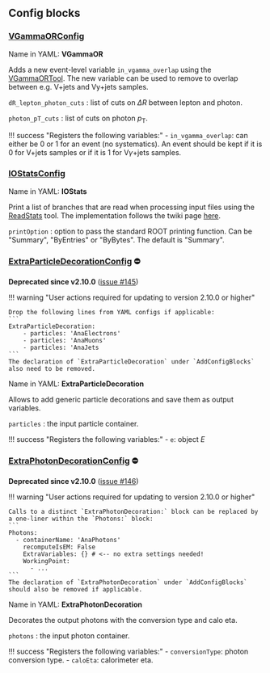 <!---
## Make-methods

!!! warning
    No such method exist for experimental algorithms!
--->

## Config blocks

### [VGammaORConfig](https://acode-browser1.usatlas.bnl.gov/lxr/source/athena/PhysicsAnalysis/Algorithms/AsgAnalysisAlgorithms/python/VGammaORConfig.py)
Name in YAML: **VGammaOR**

Adds a new event-level variable `in_vgamma_overlap` using the [VGammaORTool](https://twiki.cern.ch/twiki/bin/viewauth/AtlasProtected/VGammaORTool). The new variable can be used to remove to overlap between e.g. V+jets and Vy+jets samples.

`dR_lepton_photon_cuts`
:   list of cuts on $\Delta R$ between lepton and photon.

`photon_pT_cuts`
:   list of cuts on photon $p_\mathrm{T}$.

!!! success "Registers the following variables:"
    - `in_vgamma_overlap`: can either be 0 or 1 for an event (no systematics). An event should be kept if it is 0 for V+jets samples or if it is 1 for V$\gamma$+jets samples.

### [IOStatsConfig](https://acode-browser1.usatlas.bnl.gov/lxr/source/athena/PhysicsAnalysis/Algorithms/AsgAnalysisAlgorithms/python/AsgAnalysisConfig.py)
Name in YAML: **IOStats**

Print a list of branches that are read when processing input files using the [ReadStats](https://acode-browser1.usatlas.bnl.gov/lxr/source/athena/Event/xAOD/xAODCore/xAODCore/tools/ReadStats.h) tool. The implementation follows the twiki page [here](https://twiki.cern.ch/twiki/bin/view/AtlasProtected/DerivationFramework#Checking_What_Branches_an_Analys).

`printOption`
:   option to pass the standard ROOT printing function. Can be "Summary", "ByEntries" or "ByBytes". The default is "Summary".

### [ExtraParticleDecorationConfig](https://gitlab.cern.ch/atlasphys-top/reco/TopCPToolkit/-/blob/v2.9.2/source/TopCPToolkit/python/ExtraParticleDecorationConfig.py) :no_entry:

**Deprecated since v2.10.0** ([issue #145](https://gitlab.cern.ch/atlasphys-top/reco/TopCPToolkit/-/issues/145))

!!! warning "User actions required for updating to version 2.10.0 or higher"

    Drop the following lines from YAML configs if applicable:
    ```
    ExtraParticleDecoration:
        - particles: 'AnaElectrons'
        - particles: 'AnaMuons'
        - particles: 'AnaJets
    ```
    The declaration of `ExtraParticleDecoration` under `AddConfigBlocks` also need to be removed.

Name in YAML: **ExtraParticleDecoration**

Allows to add generic particle decorations and save them as output variables.

`particles`
:   the input particle container.

!!! success "Registers the following variables:"
    - `e`: object $E$

### [ExtraPhotonDecorationConfig](https://gitlab.cern.ch/atlasphys-top/reco/TopCPToolkit/-/blob/main/v2.9.2/TopCPToolkit/python/ExtraPhotonDecorationConfig.py) :no_entry:
**Deprecated since v2.10.0** ([issue #146](https://gitlab.cern.ch/atlasphys-top/reco/TopCPToolkit/-/issues/146))

!!! warning "User actions required for updating to version 2.10.0 or higher"

    Calls to a distinct `ExtraPhotonDecoration:` block can be replaced by a one-liner within the `Photons:` block:
    ```
    Photons:
      - containerName: 'AnaPhotons'
        recomputeIsEM: False
        ExtraVariables: {} # <-- no extra settings needed!
        WorkingPoint:
          - ...
    ```
    The declaration of `ExtraPhotonDecoration` under `AddConfigBlocks` should also be removed if applicable.

Name in YAML: **ExtraPhotonDecoration**

Decorates the output photons with the conversion type and calo eta.

`photons`
:   the input photon container.

!!! success "Registers the following variables:"
    - `conversionType`: photon conversion type.
    - `caloEta`: calorimeter eta.